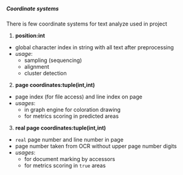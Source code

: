 ##### Coordinate systems

There is few coordinate systems for text analyze used in project

1. **position:int**
  - global character index in string with all text after preprocessing
  - *usage*: 
    - sampling (sequencing)
    - alignment
    - cluster detection

2. **page coordinates:tuple(int,int)** 
  - page index (for file access) and line index on page
  - *usages*: 
    - in graph engine for coloration drawing
    - for metrics scoring in predicted areas

3. **real page coordinates:tuple(int,int)**
  - `real` page number and line number in page
  - page number taken from OCR without upper page number digits
  - *usages*: 
    - for document marking by accessors
    - for metrics scoring in `true` areas
